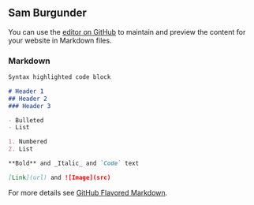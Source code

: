 ## Sam Burgunder

You can use the [editor on GitHub](https://github.com/sburgunder/workshop/edit/gh-pages/index.md) to maintain and preview the content for your website in Markdown files.

### Markdown

```markdown
Syntax highlighted code block

# Header 1
## Header 2
### Header 3

- Bulleted
- List

1. Numbered
2. List

**Bold** and _Italic_ and `Code` text

[Link](url) and ![Image](src)
```

For more details see [GitHub Flavored Markdown](https://guides.github.com/features/mastering-markdown/).
